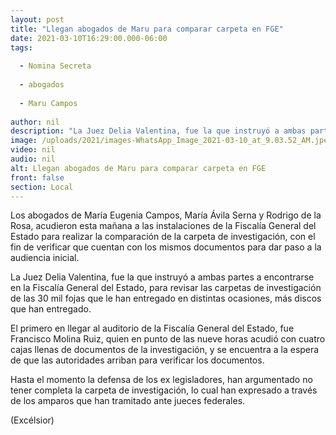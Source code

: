 ```yaml
---
layout: post
title: "Llegan abogados de Maru para comparar carpeta en FGE"
date: 2021-03-10T16:29:00.000-06:00
tags:
  
  - Nomina Secreta
  
  - abogados
  
  - Maru Campos
  
author: nil
description: "La Juez Delia Valentina, fue la que instruyó a ambas partes a encontrarse en la Fiscalía General del Estado, para revisar las carpetas de investigación de las 30 mil fojas que le han entregado en distintas ocasiones"
image: /uploads/2021/images-WhatsApp_Image_2021-03-10_at_9.03.52_AM.jpeg
video: nil
audio: nil
alt: Llegan abogados de Maru para comparar carpeta en FGE
front: false
section: Local
---
```


Los abogados de María Eugenia Campos, María Ávila Serna y Rodrigo de la Rosa, acudieron esta mañana a las instalaciones de la Fiscalía General del Estado para realizar la comparación de la carpeta de investigación, con el fin de verificar que cuentan con los mismos documentos para dar paso a la audiencia inicial.

La Juez Delia Valentina, fue la que instruyó a ambas partes a encontrarse en la Fiscalía General del Estado, para revisar las carpetas de investigación de las 30 mil fojas que le han entregado en distintas ocasiones, más discos que han entregado.

El primero en llegar al auditorio de la Fiscalía General del Estado, fue Francisco Molina Ruiz, quien en punto de las nueve horas acudió con cuatro cajas llenas de documentos de la investigación, y se encuentra a la espera de que las autoridades arriban para verificar los documentos.

Hasta el momento la defensa de los ex legisladores, han argumentado no tener completa la carpeta de investigación, lo cual han expresado a través de los amparos que han tramitado ante jueces federales.

(Excélsior)